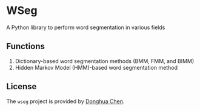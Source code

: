 #  WSeg

A Python library to perform word segmentation in various fields

## Functions

1. Dictionary-based word segmentation methods (BMM, FMM, and BIMM)
2. Hidden Markov Model (HMM)-based word segmentation method

## License
The `wseg` project is provided by [Donghua Chen](https://github.com/dhchenx/umls-graph). 
